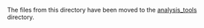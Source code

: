 The files from this directory have been moved to the [analysis_tools](https://github.com/SalishSeaCast/tools/blob/main/analysis_tools/) directory.
